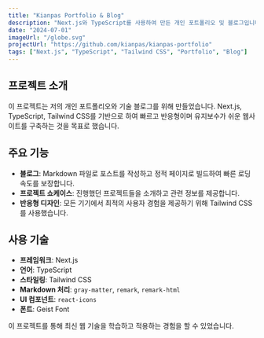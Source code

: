```yaml
---
title: "Kianpas Portfolio & Blog"
description: "Next.js와 TypeScript를 사용하여 만든 개인 포트폴리오 및 블로그입니다."
date: "2024-07-01"
imageUrl: "/globe.svg"
projectUrl: "https://github.com/kianpas/kianpas-portfolio"
tags: ["Next.js", "TypeScript", "Tailwind CSS", "Portfolio", "Blog"]
---
```


## 프로젝트 소개

이 프로젝트는 저의 개인 포트폴리오와 기술 블로그를 위해 만들었습니다. Next.js, TypeScript, Tailwind CSS를 기반으로 하여 빠르고 반응형이며 유지보수가 쉬운 웹사이트를 구축하는 것을 목표로 했습니다.

## 주요 기능

- **블로그**: Markdown 파일로 포스트를 작성하고 정적 페이지로 빌드하여 빠른 로딩 속도를 보장합니다.
- **프로젝트 쇼케이스**: 진행했던 프로젝트들을 소개하고 관련 정보를 제공합니다.
- **반응형 디자인**: 모든 기기에서 최적의 사용자 경험을 제공하기 위해 Tailwind CSS를 사용했습니다.

## 사용 기술

- **프레임워크**: Next.js
- **언어**: TypeScript
- **스타일링**: Tailwind CSS
- **Markdown 처리**: `gray-matter`, `remark`, `remark-html`
- **UI 컴포넌트**: `react-icons`
- **폰트**: Geist Font

이 프로젝트를 통해 최신 웹 기술을 학습하고 적용하는 경험을 할 수 있었습니다.